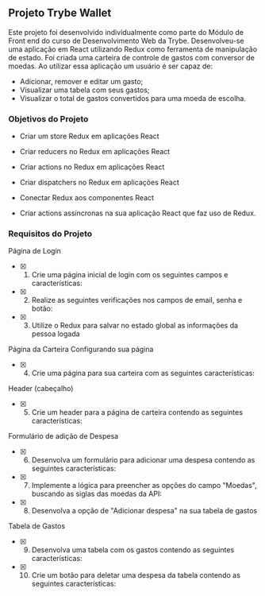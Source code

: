 ## Projeto Trybe Wallet
Este projeto foi desenvolvido individualmente como parte do Módulo de Front end do curso de Desenvolvimento Web da Trybe. Desenvolveu-se uma aplicação em React utilizando Redux como ferramenta de manipulação de estado.
Foi criada uma carteira de controle de gastos com conversor de moedas. Ao utilizar essa aplicação um usuário é ser capaz de:
  - Adicionar, remover e editar um gasto;
  - Visualizar uma tabela com seus gastos;
  - Visualizar o total de gastos convertidos para uma moeda de escolha.

### Objetivos do Projeto

  * Criar um store Redux em aplicações React

  * Criar reducers no Redux em aplicações React

  * Criar actions no Redux em aplicações React

  * Criar dispatchers no Redux em aplicações React

  * Conectar Redux aos componentes React

  * Criar actions assíncronas na sua aplicação React que faz uso de Redux.

### Requisitos do Projeto

Página de Login
- [x] 1. Crie uma página inicial de login com os seguintes campos e características:
- [x] 2. Realize as seguintes verificações nos campos de email, senha e botão:
- [x] 3. Utilize o Redux para salvar no estado global as informações da pessoa logada

Página da Carteira
Configurando sua página
- [x] 4. Crie uma página para sua carteira com as seguintes características:

Header (cabeçalho)
- [x] 5. Crie um header para a página de carteira contendo as seguintes características:

Formulário de adição de Despesa
- [x] 6. Desenvolva um formulário para adicionar uma despesa contendo as seguintes características:
- [x] 7. Implemente a lógica para preencher as opções do campo "Moedas", buscando as siglas das moedas da API:
- [x] 8. Desenvolva a opção de "Adicionar despesa" na sua tabela de gastos

Tabela de Gastos
- [x] 9. Desenvolva uma tabela com os gastos contendo as seguintes características:
- [x] 10. Crie um botão para deletar uma despesa da tabela contendo as seguintes características:

